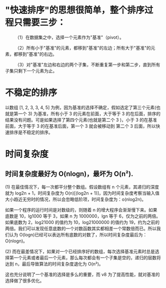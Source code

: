 # "快速排序"的思想很简单，整个排序过程只需要三步：

　　 （1）在数据集之中，选择一个元素作为"基准"（pivot）。

　　 （2）所有小于"基准"的元素，都移到"基准"的左边；所有大于"基准"的元素，都移到"基准"的右边。

　　 （3）对"基准"左边和右边的两个子集，不断重复第一步和第二步，直到所有子集只剩下一个元素为止。
 
# 不稳定的排序

  以数组 [1, 2, 3, 3, 4, 5] 为例，因为基准的选择不确定，假如选定了第三个元素(也就是第一个 3) 为基准，所有小于 3 的元素在前面，大于等于 3 的在后面，排序的结果没有问题。可是如果选择了第四个元素(也就是第二个 3 )，小于 3 的在基准前面，大于等于 3 的在基准后面，第一个 3 就会被移动到 第二个 3 后面，所以快速排序是不稳定的排序。
  
# 时间复杂度

  ## 时间复杂度最好为 O(nlogn)，最坏为 O(n²).
  
  (1) 在最佳情况下，每一次都平分整个数组。假设数组有 n 个元素，其递归的深度就为 log2n + 1，时间复杂度为 O(n)[(log2n + 1)]，因为时间复杂度考察当输入值大小趋近无穷时的情况，所以会忽略低阶项，时间复杂度为：o(nlog2n)。
  
  如果一个程序的运行时间是对数级的，则随着 n 的增大程序会渐渐慢下来。如果底数是 10，lg1000 等于 3，如果 n 为 1000000，lgn 等于 6，仅为之前的两倍。如果底数为 2，log21000 的值约为 10，log21000000 的值约为 19，约为之前的两倍。我们可以发现任意底数的一个对数函数其实都相差一个常数倍而已。所以我们认为 O(logn)已经可以表达所有底数的对数了，所以时间复杂度最后为： O(nlogn)。
  
  (2) 而在最差情况下，如果对一个已经排序好的数组，每次选择基准元素时总是选择第一个元素或者最后一个元素，那么每次都会有一个子集是空的，递归的层数将达到 n，最后导致算法的时间复杂度退化为 O(n²)。

  这也充分说明了一个基准的选择是多么的重要，而 v8 为了提高性能，就对基准的选择做了很多优化。
